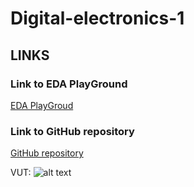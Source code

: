 # Digital-electronics-1

## LINKS
### Link to EDA PlayGround
[EDA PlayGroud](https://www.edaplayground.com/x/GcJv)
### Link to GitHub repository
[GitHub repository](https://github.com/amwellius/Digital-electronics-1)



VUT:
![alt text](https://www.vutbr.cz/ "Logo Title Text 1")
